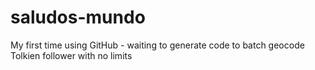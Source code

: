 # saludos-mundo
My first time using GitHub - waiting to generate code to batch geocode
Tolkien follower with no limits

